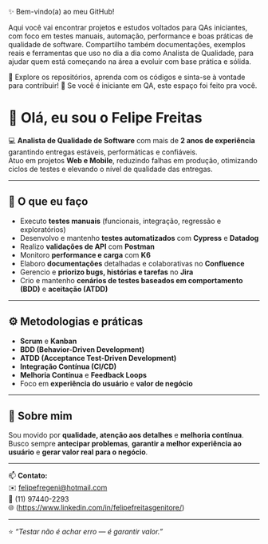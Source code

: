 ✨ Bem-vindo(a) ao meu GitHub!

Aqui você vai encontrar projetos e estudos voltados para QAs iniciantes, com foco em testes manuais, automação, performance e boas práticas de qualidade de software.
Compartilho também documentações, exemplos reais e ferramentas que uso no dia a dia como Analista de Qualidade, para ajudar quem está começando na área a evoluir com base prática e sólida.

🧩 Explore os repositórios, aprenda com os códigos e sinta-se à vontade para contribuir!
💬 Se você é iniciante em QA, este espaço foi feito pra você.

# 👋 Olá, eu sou o Felipe Freitas

💻 **Analista de Qualidade de Software** com mais de **2 anos de experiência** garantindo entregas estáveis, performáticas e confiáveis.  
Atuo em projetos **Web e Mobile**, reduzindo falhas em produção, otimizando ciclos de testes e elevando o nível de qualidade das entregas.

---

## 🧪 O que eu faço

- Executo **testes manuais** (funcionais, integração, regressão e exploratórios)  
- Desenvolvo e mantenho **testes automatizados** com **Cypress** e **Datadog**  
- Realizo **validações de API** com **Postman**  
- Monitoro **performance e carga** com **K6**  
- Elaboro **documentações** detalhadas e colaborativas no **Confluence**  
- Gerencio e **priorizo bugs, histórias e tarefas** no **Jira**  
- Crio e mantenho **cenários de testes baseados em comportamento (BDD)** e **aceitação (ATDD)**  

---

## ⚙️ Metodologias e práticas
- **Scrum** e **Kanban**  
- **BDD (Behavior-Driven Development)**  
- **ATDD (Acceptance Test-Driven Development)**  
- **Integração Contínua (CI/CD)**  
- **Melhoria Contínua** e **Feedback Loops**  
- Foco em **experiência do usuário** e **valor de negócio**

---

## 🚀 Sobre mim
Sou movido por **qualidade, atenção aos detalhes** e **melhoria contínua**.  
Busco sempre **antecipar problemas**, **garantir a melhor experiência ao usuário** e **gerar valor real para o negócio**.

---

📫 **Contato:**  
✉️ [felipefregeni@hotmail.com](mailto:felipefregeni@hotmail.com)  
📱 (11) 97440-2293  
🌐  (https://www.linkedin.com/in/felipefreitasgenitore/)

---

⭐ _“Testar não é achar erro — é garantir valor.”_
